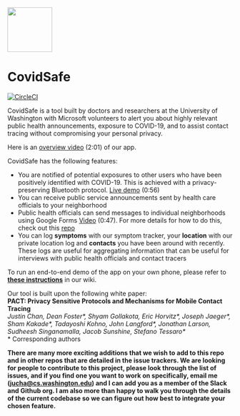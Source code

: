 
<img src="https://github.com/covidsafe/App-Android/blob/master/imgs/logo-big.png" width=100px>

# CovidSafe

[![CircleCI](https://circleci.com/gh/covidsafe/App-Android.svg?style=svg)](https://circleci.com/gh/covidsafe/App-Android)

CovidSafe is a tool built by doctors and researchers at the University of Washington with Microsoft volunteers to alert you about highly relevant public health announcements, exposure to COVID-19, and to assist contact tracing without compromising your personal privacy.

Here is an [overview video](https://www.youtube.com/watch?v=MHqM-dj3hM4) (2:01) of our app.

CovidSafe has the following features:
* You are notified of potential exposures to other users who have been positively identified with COVID-19. This is achieved with a privacy-preserving Bluetooth protocol. [Live demo](https://www.youtube.com/watch?v=9CKtu6zpkNs) (0:56)
* You can receive public service announcements sent by health care officials to your neighborhood
* Public health officials can send messages to individual neighborhoods using Google Forms [Video](https://www.youtube.com/watch?v=sdu5YkUmRB8) (0:47). For more details for how to do this, check out this [repo](https://github.com/covidsafe/hcp-tools)
* You can log **symptoms** with our symptom tracker, your **location** with our private location log and **contacts** you have been around with recently. These logs are useful for aggregating information that can be useful for interviews with public health officials and contact tracers

To run an end-to-end demo of the app on your own phone, please refer to [**these instructions**](https://github.com/covidsafe/App-Android/wiki/Running-the-app) in our wiki.

Our tool is built upon the following white paper:<br/>
**PACT: Privacy Sensitive Protocols and Mechanisms for Mobile Contact Tracing<br/>**
*Justin Chan, Dean Foster\*, Shyam Gollakota, Eric Horvitz\*, Joseph Jaeger\*, Sham Kakade\*, Tadayoshi Kohno, John Langford\*, Jonathan Larson, Sudheesh Singanamalla, Jacob Sunshine, Stefano Tessaro\**<br/>
\* Corresponding authors


**There are many more exciting additions that we wish to add to this repo and in other repos that are detailed in the issue trackers. We are looking for people to contribute to this project, please look through the list of issues, and if you find one you want to work on specifically, email me (jucha@cs.washington.edu) and I can add you as a member of the Slack and Github org. I am also more than happy to walk you through the details of the current codebase so we can figure out how best to integrate your chosen feature.**
